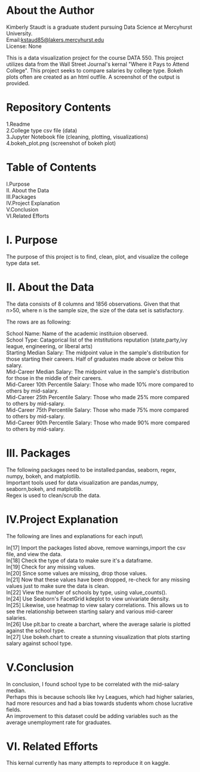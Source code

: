 # About the Author
Kimberly Staudt is a graduate student pursuing Data Science at Mercyhurst University.\
Email:kstaud85@lakers.mercyhurst.edu\
License: None

This is a data visualization project for the course DATA 550.
This project utilizes data from the Wall Street Journal's kernal "Where it Pays to Attend College".
This project seeks to compare salaries by college type. 
Bokeh plots often are created as an html outfile. A screenshot of the output is provided. 

# Repository Contents
1.Readme \
2.College type csv file (data)\
3.Jupyter Notebook file (cleaning, plotting, visualizations)\
4.bokeh_plot.png (screenshot of bokeh plot)

# Table of Contents
I.Purpose\
II. About the Data\
III.Packages\
IV.Project Explanation\
V.Conclusion\
VI.Related Efforts 

# I. Purpose

The purpose of this project is to find, clean, plot, and visualize the college type data set.

# II. About the Data

The data consists of 8 columns and 1856 observations. 
Given that that n>50, where n is the sample size, the size of the data set is satisfactory. 

The rows are as following:

School Name: Name of the academic instituion observed.\
School Type: Catagorical list of the intstitutions reputation (state,party,ivy league, engineering, or liberal arts)\
Starting Median Salary: The midpoint value in the sample's distribution for those starting their careers. Half of graduates made above or below this salary.\
Mid-Career Median Salary: The midpoint value in the sample's distribution for those in the middle of their careers.\
Mid-Career 10th Percentile Salary: Those who made 10% more compared to others by mid-salary. \
Mid-Career 25th Percentile Salary: Those who made 25% more compared to others by mid-salary. \
Mid-Career 75th Percentile Salary: Those who made 75% more compared to others by mid-salary. \
Mid-Career 90th Percentile Salary: Those who made 90% more compared to others by mid-salary. 

# III. Packages

The following packages need to be installed:pandas, seaborn, regex, numpy, bokeh, and matplotlib.\
Important tools used for data visualization are pandas,numpy, seaborn,bokeh, and matplotlib.\
Regex is used to clean/scrub the data. 

# IV.Project Explanation
The following are lines and explanations for each input\

In[17] Import the packages listed above, remove warnings,import the csv file, and view the data. \
In[18] Check the type of data to make sure it's a dataframe.\
In[19] Check for any missing values.\
In[20] Since some values are missing, drop those values.\
In[21] Now that these values have been dropped, re-check for any missing values just to make sure the data is clean.\
In[22] View the number of schools by type, using value_counts().\
In[24] Use Seaborn's FacetGrid kdeplot to view univariate density.\
In[25] Likewise, use heatmap to view salary correlations. This allows us to see the relationship between starting salary and various mid-career salaries.\
In[26] Use plt.bar to create a barchart, where the average salarie is plotted against the school type.\
In[27] Use bokeh.chart to create a stunning visualization that plots starting salary against school type. 

# V.Conclusion

In conclusion, I found school type to be correlated with the mid-salary median.\
Perhaps this is because schools like Ivy Leagues, which had higher salaries, \
had more resources and had a bias towards students whom chose lucrative fields.\
An improvement to this dataset could be adding variables such as the average unemployment rate for graduates. 

# VI. Related Efforts

This kernal currently has many attempts to reproduce it on kaggle. 






